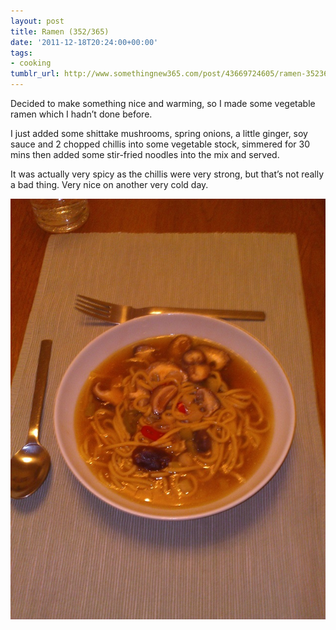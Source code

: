 ```yaml
---
layout: post
title: Ramen (352/365)
date: '2011-12-18T20:24:00+00:00'
tags:
- cooking
tumblr_url: http://www.somethingnew365.com/post/43669724605/ramen-352365
---
```


Decided to make something nice and warming, so I made some vegetable ramen which I hadn’t done before.

I just added some shittake mushrooms, spring onions, a little ginger, soy sauce and 2 chopped chillis into some vegetable stock, simmered for 30 mins then added some stir-fried noodles into the mix and served.

It was actually very spicy as the chillis were very strong, but that’s not really a bad thing. Very nice on another very cold day.

![Ramen](/images/tumblr_files/tumblr_milbfv0e861s6o6vno1_1280.jpg)
